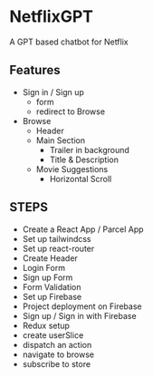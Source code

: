# NetflixGPT
A GPT based chatbot for Netflix
## Features
- Sign in / Sign up
    - form
    - redirect to Browse
- Browse
    - Header
    - Main Section
        - Trailer in background
        - Title & Description
    - Movie Suggestions
        - Horizontal Scroll

## STEPS
- Create a React App / Parcel App
- Set up tailwindcss
- Set up react-router
- Create Header
- Login Form
- Sign up Form
- Form Validation
- Set up Firebase
- Project deployment on Firebase
- Sign up / Sign in with Firebase
- Redux setup
- create userSlice
- dispatch an action
- navigate to browse
- subscribe to store